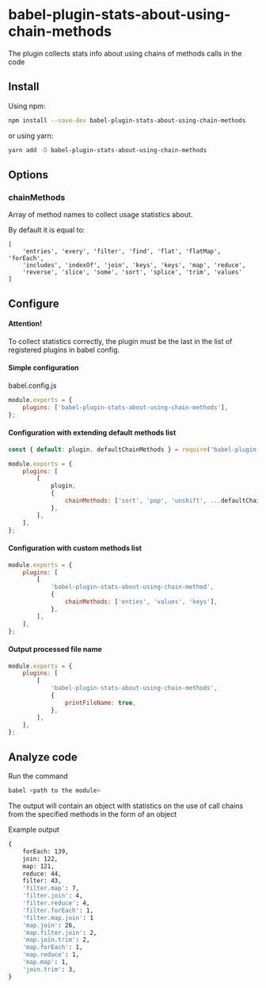 # babel-plugin-stats-about-using-chain-methods

The plugin collects stats info about using chains of methods calls in the code

## Install

Using npm:

```sh
npm install --save-dev babel-plugin-stats-about-using-chain-methods
```

or using yarn:

```sh
yarn add -D babel-plugin-stats-about-using-chain-methods
```

## Options

### chainMethods

Array of method names to collect usage statistics about.

By default it is equal to:

```
[
    'entries', 'every', 'filter', 'find', 'flat', 'flatMap', 'forEach',
    'includes', 'indexOf', 'join', 'keys', 'keys', 'map', 'reduce',
    'reverse', 'slice', 'some', 'sort', 'splice', 'trim', 'values'
]
```

## Configure

#### Attention!

To collect statistics correctly, the plugin must be the last in the list of registered plugins in babel config.

#### Simple configuration

babel.config.js

```js
module.exports = {
    plugins: ['babel-plugin-stats-about-using-chain-methods'],
};
```

#### Configuration with extending default methods list

```js
const { default: plugin, defaultChainMethods } = require('babel-plugin-stats-about-using-chain-methods');

module.exports = {
    plugins: [
        [
            plugin,
            {
                chainMethods: ['sort', 'pop', 'unshift', ...defaultChainMethods],
            },
        ],
    ],
};
```

#### Configuration with custom methods list

```js
module.exports = {
    plugins: [
        [
            'babel-plugin-stats-about-using-chain-method',
            {
                chainMethods: ['enties', 'values', 'keys'],
            },
        ],
    ],
};
```

#### Output processed file name

```js
module.exports = {
    plugins: [
        [
            'babel-plugin-stats-about-using-chain-methods',
            {
                printFileName: true,
            },
        ],
    ],
};
```

## Analyze code

Run the command

```sh
babel <path to the module>
```

The output will contain an object with statistics on the use of call chains from the specified methods in the form of an object

Example output

```sh
{
    forEach: 139,
    join: 122,
    map: 121,
    reduce: 44,
    filter: 43,
    'filter.map': 7,
    'filter.join': 4,
    'filter.reduce': 4,
    'filter.forEach': 1,
    'filter.map.join': 1
    'map.join': 26,
    'map.filter.join': 2,
    'map.join.trim': 2,
    'map.forEach': 1,
    'map.reduce': 1,
    'map.map': 1,
    'join.trim': 3,
}

```
